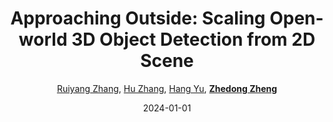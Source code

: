 ---
title: "Approaching Outside: Scaling Open-world 3D Object Detection from 2D Scene"
collection: publications
permalink: /publication/Approach2024
date: 2024-01-01
doi: 
keywords: 
venue: 'Proceedings of the European conference on computer vision (ECCV)'
author: '<a href="https://zdzheng.xyz/authors/Ruiyang-Zhang" class="author">Ruiyang Zhang</a>, <a href="https://zdzheng.xyz/authors/Hu-Zhang" class="author">Hu Zhang</a>, <a href="https://zdzheng.xyz/authors/Hang-Yu" class="author">Hang Yu</a>, <strong><a href="https://zdzheng.xyz/authors/Zhedong-Zheng" class="author">Zhedong Zheng</a></strong>'
sqlauthor: '{"@type": "Person","name": "Ruiyang Zhang"}, {"@type": "Person","name": "Hu Zhang"}, {"@type": "Person","name": "Hang Yu"}, {"@type": "Person","name": "Zhedong Zheng"}'
citation: ' Ruiyang Zhang,  Hu Zhang,  Hang Yu,  Zhedong Zheng, &quot;Approaching Outside: Scaling Open-world 3D Object Detection from 2D Scene.&quot; Proceedings of the European conference on computer vision (ECCV), 2024.'
pub_year: '2024'
bib: >
    @inproceedings{LiSe,<br>author = "Zhang, Ruiyang and Zhang, Hu and Yu, Hang and Zheng, Zhedong",<br>title = "Approaching Outside: Scaling Open-world 3D Object Detection from 2D Scene",<br>booktitle = "Proceedings of the European conference on computer vision (ECCV)",<br>year = "2024"
    }

---